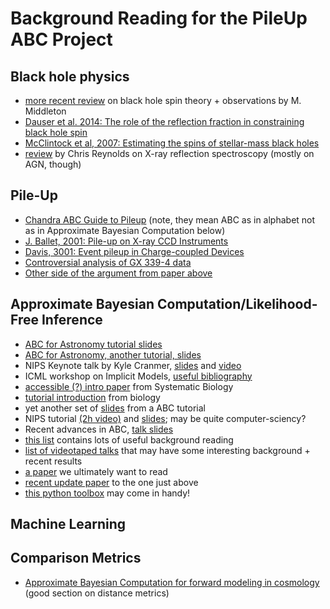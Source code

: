 # Background Reading for the PileUp ABC Project


## Black hole physics
* [more recent review](https://arxiv.org/pdf/1507.06153.pdf) on black hole spin theory + observations by M. Middleton
* [Dauser et al. 2014: The role of the reflection fraction in constraining black hole spin](https://arxiv.org/abs/1408.2347)
* [McClintock et al, 2007: Estimating the spins of stellar-mass black holes](https://arxiv.org/abs/0707.4492)
* [review](https://ui.adsabs.harvard.edu/#abs/2014SSRv..183..277R/abstract) by Chris Reynolds on X-ray reflection spectroscopy (mostly on AGN, though) 


## Pile-Up
* [Chandra ABC Guide to Pileup](http://cxc.harvard.edu/ciao/download/doc/pileup_abc.pdf) (note, they mean ABC as in alphabet not as in Approximate Bayesian Computation below)
* [J. Ballet, 2001: Pile-up on X-ray CCD Instruments](http://adsabs.harvard.edu/abs/2001ASPC..238..381B)
* [Davis, 3001: Event pileup in Charge-coupled Devices](http://adsabs.harvard.edu/abs/2001ApJ...562..575D)
* [Controversial analysis of GX 339-4 data](http://adsabs.harvard.edu/abs/2010MNRAS.407.2287D)
* [Other side of the argument from paper above](http://adsabs.harvard.edu/abs/2010ApJ...724.1441M)

## Approximate Bayesian Computation/Likelihood-Free Inference
* [ABC for Astronomy tutorial slides](http://astrostatistics.psu.edu/su14/lectures/cisewski_abc1.pdf)
* [ABC for Astronomy, another tutorial, slides](http://www.stat.tamu.edu/~jlong/astrostat/abc_cisewski.pdf)
* NIPS Keynote talk by Kyle Cranmer, [slides](https://figshare.com/articles/NIPS_2016_Keynote_Machine_Learning_Likelihood_Free_Inference_in_Particle_Physics/4291565/1) and [video](https://nips.cc/Conferences/2016/Schedule?showEvent=6195)
* ICML workshop on Implicit Models, [useful bibliography](https://sites.google.com/view/implicitmodels/about/bibliography?authuser=0)
* [accessible (?) intro paper](https://academic.oup.com/sysbio/article/66/1/e66/2420817) from Systematic Biology
* [tutorial introduction](https://www.sciencedirect.com/science/article/pii/S0025556416300839) from biology
* yet another set of [slides](http://www.hiit.fi/ABCruise/slides/ABC-Tutorial-2016.pdf) from a ABC tutorial
* NIPS tutorial [(2h video)](https://www.youtube.com/watch?v=sssbLkn2JjI) and [slides](https://rich-d-wilkinson.github.io/docs/NIPS2013.pdf); may be quite computer-sciency?
* Recent advances in ABC, [talk slides](https://bguedj.github.io/nips2017/pdf/marin_nips2017.pdf)
* [this list](https://sites.google.com/view/implicitmodels/about/bibliography?authuser=0) contains lots of useful background reading
* [list of videotaped talks](https://www.youtube.com/playlist?list=PLsatQfvo0v3sUhi3ijRme9MyqwLL5EOiG) that may have some interesting background + recent results
* [a paper](https://arxiv.org/abs/1506.02169) we ultimately want to read
* [recent update paper](https://arxiv.org/abs/1707.07113) to the one just above
* [this python toolbox](https://github.com/diana-hep/carl) may come in handy!

## Machine Learning

## Comparison Metrics
* [Approximate Bayesian Computation for forward modeling in cosmology](https://iopscience.iop.org/article/10.1088/1475-7516/2015/08/043/pdf) (good section on distance metrics)

